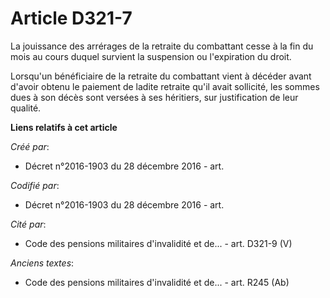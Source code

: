 # Article D321-7

La jouissance des arrérages de la retraite du combattant cesse à la fin du mois au cours duquel survient la suspension ou
l'expiration du droit.

Lorsqu'un bénéficiaire de la retraite du combattant vient à décéder avant d'avoir obtenu le paiement de ladite retraite qu'il
avait sollicité, les sommes dues à son décès sont versées à ses héritiers, sur justification de leur qualité.

**Liens relatifs à cet article**

_Créé par_:

  - Décret n°2016-1903 du 28 décembre 2016 - art.

_Codifié par_:

  - Décret n°2016-1903 du 28 décembre 2016 - art.

_Cité par_:

  - Code des pensions militaires d'invalidité et de... - art. D321-9 (V)

_Anciens textes_:

  - Code des pensions militaires d'invalidité et de... - art. R245 (Ab)

